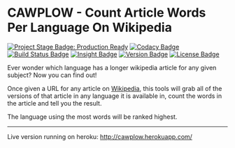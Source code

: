 # CAWPLOW - Count Article Words Per Language On Wikipedia

[![Project Stage Badge: Production Ready]][Project Stage Page]
[![Codacy Badge]][Codacy Page]
[![Build Status Badge]][Project Codeship Page]
[![Insight Badge]][Insight Page]
[![Version Badge]][Releases Page]
[![License Badge]][GPL3+]

Ever wonder which language has a longer wikipedia article for any given subject? Now you can find out!

Once given a URL for any article on [Wikipedia], this tools will grab all of the versions of that article in any language it is available in, count the words in the article and tell you the result.

The language using the most words will be ranked highest.

---

Live version running on heroku: http://cawplow.herokuapp.com/

[Wikipedia]: http://wikipedia.org/

[GPL3+]: LICENSE
[Codacy Page]: https://www.codacy.com/public/potherca/count-article-words-per-language-on-wikipedia.git
[Insight Page]: https://insight.sensiolabs.com/projects/437db550-78dc-47e4-b132-2fbb3d833b81
[Project Codeship Page]: https://www.codeship.io/projects/34202
[Project Stage Page]: http://bl.ocks.org/potherca/raw/a2ae67caa3863a299ba0/
[Releases Page]: /releases/

[Build Status Badge]: http://img.shields.io/codeship/c4342030-1820-0132-2de1-465b69949973.svg
[Codacy Badge]: http://img.shields.io/codacy/49e345aa5e5849259754672d238692d0.svg
[Insight Badge]: https://img.shields.io/sensiolabs/i/437db550-78dc-47e4-b132-2fbb3d833b81.svg
[License Badge]: https://img.shields.io/badge/License-GPL--3.0-blue.svg
[Project Stage Badge: Production Ready]: http://img.shields.io/badge/Project%20Stage-Production%20Ready-brightgreen.svg
[Release Badge]: https://img.shields.io/github/release/potherca/count-article-words-per-language-on-wikipedia.svg
[Version Badge]: http://img.shields.io/github/tag/potherca/count-article-words-per-language-on-wikipedia.svg?label=version

